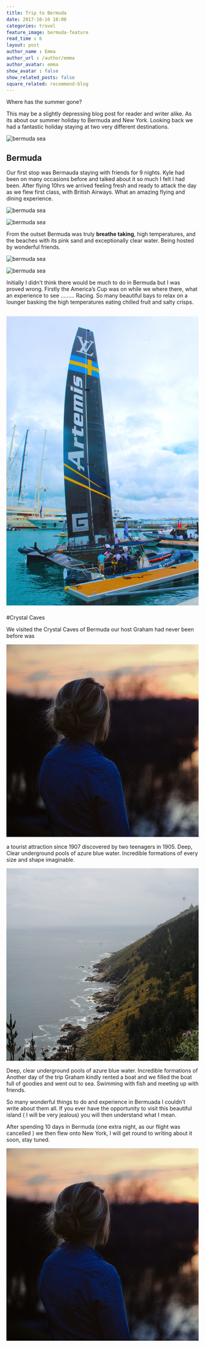 ```yaml
---
title: Trip to Bermuda
date: 2017-10-16 18:00
categories: travel
feature_image: bermuda-feature
read_time : 6
layout: post
author_name : Emma
author_url : /author/emma
author_avatar: emma
show_avatar : false
show_related_posts: false
square_related: recommend-blog
---
```




Where has the summer gone?

This may be a slightly depressing blog post for reader and writer alike. As its about our summer holiday to Bermuda and New York. Looking back we had a fantastic holiday staying at two very different destinations. 

![bermuda sea](../img/post-assets/kyle-bermuda.jpg)

## Bermuda

Our first stop was Bermauda staying with friends for 9 nights. Kyle had been on many occasions before and talked about it so much I felt I had been. 
After flying 10hrs we arrived feeling fresh and ready to attack the day as we flew first class, with British Airways. What an amazing flying and dining experience. 

![bermuda sea](../img/post-assets/beach.jpg)


![bermuda sea](../img/post-assets/boat-trip.jpg)

From the outset Bermuda was truly **breathe taking**, high temperatures, and the beaches with its pink sand and exceptionally clear water. Being hosted by wonderful friends. 

![bermuda sea](../img/post-assets/beach-day.jpg)


![bermuda sea](../img/post-assets/lighthouse-pic.jpg)


Initially I didn't think there would be much to do in Bermuda but I was proved wrong. Firstly the America’s Cup was on while we where there, what an experience to see ……… Racing.  So many beautiful bays to relax on a lounger basking the high temperatures eating chilled fruit and salty crisps.
 
 ![bermuda sea](../img/post-assets/boat.jpg)
 ---
 
 #Crystal Caves
 
We visited the Crystal Caves of Bermuda our host Graham had never been before was 

![this was the crystal caves - amazing!](../img/post-assets/crystal.jpg)

a tourist attraction since 1907 discovered by two teenagers in 1905. Deep, Clear underground pools of azure blue water. Incredible formations of every size and shape imaginable.  

![we test](../img/post-assets/bermuda.jpg)

Deep, clear underground pools of azure blue water. Incredible formations of 
Another day of the trip Graham kindly rented a boat and we filled the boat full of goodies and went out to sea. Swimming with fish and meeting up with friends. 

So many wonderful things to do and experience in Bermuada I couldn't write about them all. If you ever have the opportunity to visit this beautiful island ( I will be very jealous)  you will then understand what I mean.

After spending 10 days in Bermuda (one extra night, as our flight was cancelled ) we then flew onto New York, I will get round to writing about it soon, stay tuned. 


![we test](../img/post-assets/crystal.jpg)

